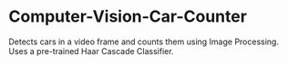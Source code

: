 # Computer-Vision-Car-Counter
Detects cars in a video frame and counts them using Image Processing.
Uses a pre-trained Haar Cascade Classifier. 
